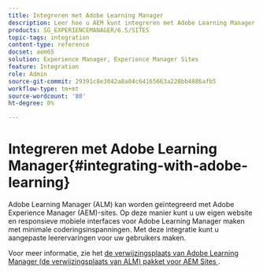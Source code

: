 ```yaml
---
title: Integreren met Adobe Learning Manager
description: Leer hoe u AEM kunt integreren met Adobe Learning Manager.
products: SG_EXPERIENCEMANAGER/6.5/SITES
topic-tags: integration
content-type: reference
docset: aem65
solution: Experience Manager, Experience Manager Sites
feature: Integration
role: Admin
source-git-commit: 29391c8e3042a8a04c64165663a228bb4886afb5
workflow-type: tm+mt
source-wordcount: '80'
ht-degree: 0%

---
```


# Integreren met Adobe Learning Manager{#integrating-with-adobe-learning}

Adobe Learning Manager (ALM) kan worden geïntegreerd met Adobe Experience Manager (AEM)-sites. Op deze manier kunt u uw eigen website en responsieve mobiele interfaces voor Adobe Learning Manager maken met minimale coderingsinspanningen. Met deze integratie kunt u aangepaste leerervaringen voor uw gebruikers maken.

Voor meer informatie, zie het [ de verwijzingsplaats van Adobe Learning Manager (de verwijzingsplaats van ALM) pakket voor AEM Sites ](https://helpx.adobe.com/learning-manager/adobe-learning-manager-integration-aem.html).
